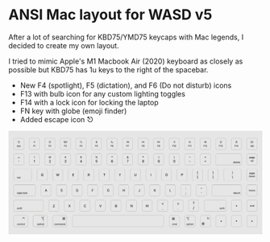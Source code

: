 # ANSI Mac layout for WASD v5

After a lot of searching for KBD75/YMD75 keycaps with Mac legends, I decided to create my own layout.

I tried to mimic Apple's M1 Macbook Air (2020) keyboard as closely as possible but KBD75 has 1u keys to the right of the spacebar.


- New F4 (spotlight), F5 (dictation), and F6 (Do not disturb) icons
- F13 with bulb icon for any custom lighting toggles
- F14 with a lock icon for locking the laptop
- FN key with globe (emoji finder)
- Added escape icon ⎋


![preview](preview.png)
